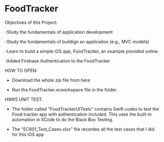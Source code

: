 # FoodTracker

Objectives of this Project:

-Study the fundamentals of application development	

-Study the fundamentals of buildign an applicaiton (e.g., MVC models)	

-Learn to build a simple iOS app, FoodTracker, an example provided online. 

-Added Firebase Authentication to the FoodTracker


HOW TO OPEN:

- Download the whole zip file from here

- Run the FoodTracker.xcworkspace file in the folder

HWK5 UNIT TEST:

- The folder called "FoodTrackerUITests" contains Swift codes to test the Food tracker app with authentication included. This uses the built-in automation in XCode to do the Black Box Testing. 

- The "EC601_Test_Cases.xlsx" file recordes all the test cases that I did for this iOS app
